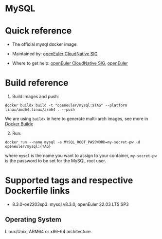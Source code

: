 # MySQL

# Quick reference

- The official mysql docker image.

- Maintained by: [openEuler CloudNative SIG](https://gitee.com/openeuler/cloudnative)

- Where to get help: [openEuler CloudNative SIG](https://gitee.com/openeuler/cloudnative), [openEuler](https://gitee.com/openeuler/community)

# Build reference

1. Build images and push:
```shell
docker buildx build -t "openeuler/mysql:$TAG" --platform linux/amd64,linux/arm64 . --push
```

We are using `buildx` in here to generate multi-arch images, see more in [Docker Buildx](https://docs.docker.com/buildx/working-with-buildx/)

2. Run:
```shell
docker run --name mysql -e MYSQL_ROOT_PASSWORD=my-secret-pw -d openeuler/mysql:{TAG}
```
where `mysql` is the name you want to assign to your container, `my-secret-pw` is the password to be set for the MySQL root user.

# Supported tags and respective Dockerfile links

- 8.3.0-oe2203sp3: mysql v8.3.0, openEuler 22.03 LTS SP3

## Operating System
Linux/Unix, ARM64 or x86-64 architecture.
